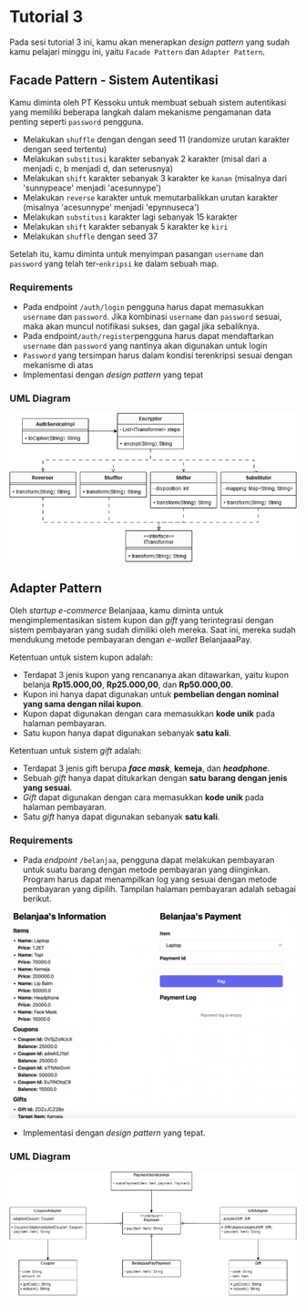 # Tutorial 3
Pada sesi tutorial 3 ini, kamu akan menerapkan *design pattern* yang sudah kamu pelajari minggu ini, yaitu `Facade Pattern` dan `Adapter Pattern`.

## Facade Pattern - Sistem Autentikasi

Kamu diminta oleh PT Kessoku untuk membuat sebuah sistem autentikasi yang memiliki beberapa langkah dalam mekanisme pengamanan data penting seperti `password` pengguna.

- Melakukan `shuffle` dengan dengan seed 11 (randomize urutan karakter dengan seed tertentu)
- Melakukan `substitusi` karakter sebanyak 2 karakter (misal dari a menjadi c, b menjadi d, dan seterusnya)
- Melakukan `shift` karakter sebanyak 3 karakter ke `kanan` (misalnya dari 'sunnypeace' menjadi 'acesunnype')
- Melakukan `reverse` karakter untuk memutarbalikkan urutan karakter (misalnya 'acesunnype' menjadi 'epynnuseca')
- Melakukan `substitusi` karakter lagi sebanyak 15 karakter
- Melakukan `shift` karakter sebanyak 5  karakter ke `kiri`
- Melakukan `shuffle` dengan seed 37

Setelah itu, kamu diminta untuk menyimpan pasangan `username` dan `password` yang telah ter-`enkripsi` ke dalam sebuah map.

### Requirements
- Pada endpoint `/auth/login` pengguna harus dapat memasukkan `username` dan `password`. Jika kombinasi `username` dan `password` sesuai, maka akan muncul notifikasi sukses, dan gagal jika sebaliknya.
- Pada endpoint`/auth/register`pengguna harus dapat mendaftarkan `username` dan `password` yang nantinya akan digunakan untuk login
- `Password` yang tersimpan harus dalam kondisi terenkripsi sesuai dengan mekanisme di atas
- Implementasi dengan *design pattern* yang tepat

### UML Diagram

![Diagram UML Facade Pattern](facade-uml.png)


## Adapter Pattern
Oleh *startup e-commerce* Belanjaaa, kamu diminta untuk mengimplementasikan sistem kupon dan *gift* yang terintegrasi dengan sistem pembayaran yang sudah dimiliki oleh mereka. Saat ini, mereka sudah mendukung metode pembayaran dengan *e-wallet* BelanjaaaPay.

Ketentuan untuk sistem kupon adalah:

- Terdapat 3 jenis kupon yang rencananya akan ditawarkan, yaitu kupon belanja **Rp15.000,00**, **Rp25.000,00**, dan **Rp50.000,00**.
- Kupon ini hanya dapat digunakan untuk **pembelian dengan nominal yang sama dengan nilai kupon**.
- Kupon dapat digunakan dengan cara memasukkan **kode unik** pada halaman pembayaran.
- Satu kupon hanya dapat digunakan sebanyak **satu kali**.

Ketentuan untuk sistem *gift* adalah:

- Terdapat 3 jenis gift berupa ***face mask***, **kemeja**, dan ***headphone***.
- Sebuah *gift* hanya dapat ditukarkan dengan **satu barang dengan jenis yang sesuai**.
- *Gift* dapat digunakan dengan cara memasukkan **kode unik** pada halaman pembayaran.
- Satu *gift* hanya dapat digunakan sebanyak **satu kali**.
 
### Requirements

- Pada *endpoint* `/belanjaa`, pengguna dapat melakukan pembayaran untuk suatu barang dengan metode pembayaran yang diinginkan. Program harus dapat menampilkan log yang sesuai dengan metode pembayaran yang dipilih. Tampilan halaman pembayaran adalah sebagai berikut.

![Screenshot Front End Adapter Pattern](Adapter-screenshot.png)

- Implementasi dengan *design pattern* yang tepat.

### UML Diagram

![Diagram UML Adapter Pattern](Adapter-UML.png)
